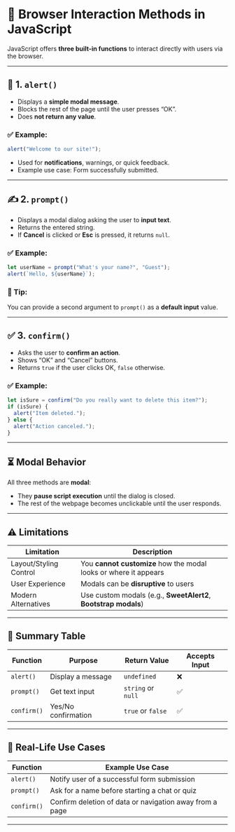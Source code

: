 
# 🧭 Browser Interaction Methods in JavaScript

JavaScript offers **three built-in functions** to interact directly with users via the browser.

---

## 🔔 1. `alert()`

- Displays a **simple modal message**.
- Blocks the rest of the page until the user presses “OK”.
- Does **not return any value**.

### ✅ Example:

```js
alert("Welcome to our site!");
````

* Used for **notifications**, warnings, or quick feedback.
* Example use case: Form successfully submitted.

---

## ✍️ 2. `prompt()`

* Displays a modal dialog asking the user to **input text**.
* Returns the entered string.
* If **Cancel** is clicked or **Esc** is pressed, it returns `null`.

### ✅ Example:

```js
let userName = prompt("What's your name?", "Guest");
alert(`Hello, ${userName}`);
```

### 🧠 Tip:

You can provide a second argument to `prompt()` as a **default input** value.

---

## ✅ 3. `confirm()`

* Asks the user to **confirm an action**.
* Shows “OK” and “Cancel” buttons.
* Returns `true` if the user clicks OK, `false` otherwise.

### ✅ Example:

```js
let isSure = confirm("Do you really want to delete this item?");
if (isSure) {
  alert("Item deleted.");
} else {
  alert("Action canceled.");
}
```

---

## ⏳ Modal Behavior

All three methods are **modal**:

* They **pause script execution** until the dialog is closed.
* The rest of the webpage becomes unclickable until the user responds.

---

## ⚠️ Limitations

| Limitation             | Description                                                      |
| ---------------------- | ---------------------------------------------------------------- |
| Layout/Styling Control | You **cannot customize** how the modal looks or where it appears |
| User Experience        | Modals can be **disruptive** to users                            |
| Modern Alternatives    | Use custom modals (e.g., **SweetAlert2**, **Bootstrap modals**)  |

---

## 📌 Summary Table

| Function    | Purpose             | Return Value       | Accepts Input |
| ----------- | ------------------- | ------------------ | ------------- |
| `alert()`   | Display a message   | `undefined`        | ❌             |
| `prompt()`  | Get text input      | `string` or `null` | ✅             |
| `confirm()` | Yes/No confirmation | `true` or `false`  | ✅             |

---

## 🔄 Real-Life Use Cases

| Function    | Example Use Case                                        |
| ----------- | ------------------------------------------------------- |
| `alert()`   | Notify user of a successful form submission             |
| `prompt()`  | Ask for a name before starting a chat or quiz           |
| `confirm()` | Confirm deletion of data or navigation away from a page |

---



